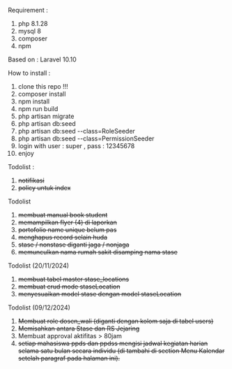 Requirement :

1. php 8.1.28
2. mysql 8
3. composer
4. npm

Based on :
Laravel 10.10

How to install :

1. clone this repo !!!
2. composer install
3. npm install
4. npm run build
5. php artisan migrate
6. php artisan db:seed
7. php artisan db:seed --class=RoleSeeder
8. php artisan db:seed --class=PermissionSeeder
9. login with user : super , pass : 12345678
10. enjoy

Todolist :

1. ~~notifikasi~~
2. ~~policy untuk index~~

Todolist

1. ~~membuat manual book student~~
2. ~~memampilkan flyer (4) di laporkan~~
3. ~~portofolio name unique belum pas~~
4. ~~menghapus record selain huda~~
5. ~~stase / nonstase diganti jaga / nonjaga~~
6. ~~memunculkan nama rumah sakit disamping nama stase~~

Todolist (20/11/2024)

1. ~~membuat tabel master stase_locations~~
2. ~~membuat crud mode staseLocation~~
3. ~~menyesuaikan model stase dengan model staseLocation~~

Todolist (09/12/2024)

1. ~~Membuat role dosen_wali (diganti dengan kolom saja di tabel users)~~
2. ~~Memisahkan antara Stase dan RS Jejaring~~
3. Membuat approval aktifitas > 80jam
4. ~~setiap mahasiswa ppds dan ppdss mengisi jadwal kegiatan harian selama satu bulan secara individu (di tambahi di section Menu Kalendar setelah paragraf pada halaman ini).~~
